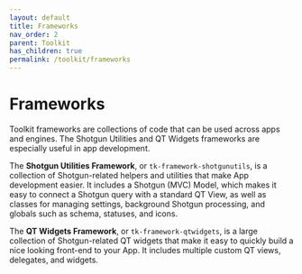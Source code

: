 ```yaml
---
layout: default
title: Frameworks
nav_order: 2
parent: Toolkit
has_children: true
permalink: /toolkit/frameworks
---
```


# Frameworks

Toolkit frameworks are collections of code that can be used across apps and engines. The Shotgun Utilities and QT Widgets frameworks are especially useful in app development.

The **Shotgun Utilities Framework**, or `tk-framework-shotgunutils`, is a collection of Shotgun-related helpers and utilities that make App development easier. It includes a Shotgun (MVC) Model, which makes it easy to connect a Shotgun query with a standard QT View, as well as classes for managing settings, background Shotgun processing, and globals such as schema, statuses, and icons.

The **QT Widgets Framework**, or `tk-framework-qtwidgets`, is a large collection of Shotgun-related QT widgets that make it easy to quickly build a nice looking front-end to your App. It includes multiple custom QT views, delegates, and widgets.

